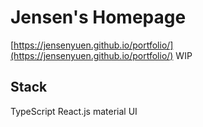 # Jensen's Homepage

[https://jensenyuen.github.io/portfolio/](https://jensenyuen.github.io/portfolio/) WIP

## Stack
TypeScript
React.js
material UI

